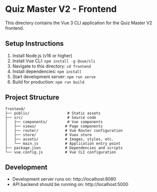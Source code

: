 # Quiz Master V2 - Frontend

This directory contains the Vue 3 CLI application for the Quiz Master V2 frontend.

## Setup Instructions

1. Install Node.js (v16 or higher)
2. Install Vue CLI: `npm install -g @vue/cli`
3. Navigate to this directory: `cd frontend`
4. Install dependencies: `npm install`
5. Start development server: `npm run serve`
6. Build for production: `npm run build`

## Project Structure

```
frontend/
├── public/                 # Static assets
├── src/                    # Source code
│   ├── components/         # Vue components
│   ├── views/             # Page components
│   ├── router/            # Vue Router configuration
│   ├── store/             # Vuex store
│   ├── assets/            # Images, styles, etc.
│   └── main.js            # Application entry point
├── package.json           # Dependencies and scripts
└── vue.config.js          # Vue CLI configuration
```

## Development

- Development server runs on: http://localhost:8080
- API backend should be running on: http://localhost:5000 